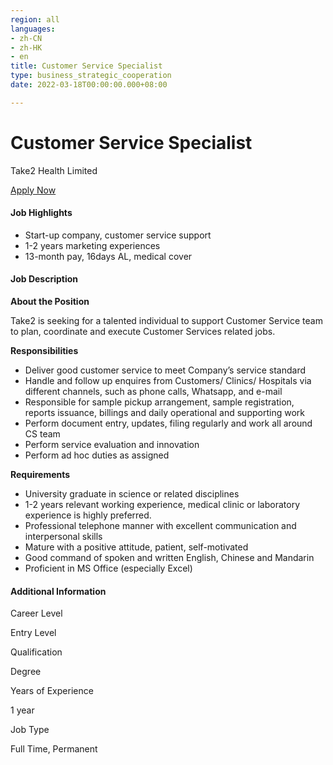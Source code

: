 ```yaml
---
region: all
languages:
- zh-CN
- zh-HK
- en
title: Customer Service Specialist
type: business_strategic_cooperation
date: 2022-03-18T00:00:00.000+08:00

---
```

# Customer Service Specialist

Take2 Health Limited

[Apply Now](https://hk.jobsdb.com/hk/en/job/100003009187257/apply-preview?fr=7&jobId=100003009187257&searchPath=%2Fhk%2Fsearch-jobs%2Ftake2%2F1&token=0\~2c002882-cc03-403d-a7a5-23af06f5c8c5&trackData=%7B%22ApplySource%22%3A1%7D)

#### Job Highlights

* Start-up company, customer service support
* 1-2 years marketing experiences
* 13-month pay, 16days AL, medical cover

#### Job Description

**About the Position**

Take2 is seeking for a talented individual to support Customer Service team to plan, coordinate and execute Customer Services related jobs.

**Responsibilities**

* Deliver good customer service to meet Company’s service standard
* Handle and follow up enquires from Customers/ Clinics/ Hospitals via different channels, such as phone calls, Whatsapp, and e-mail
* Responsible for sample pickup arrangement, sample registration, reports issuance, billings and daily operational and supporting work
* Perform document entry, updates, filing regularly and work all around CS team
* Perform service evaluation and innovation
* Perform ad hoc duties as assigned

**Requirements**

* University graduate in science or related disciplines
* 1-2 years relevant working experience, medical clinic or laboratory experience is highly preferred.
* Professional telephone manner with excellent communication and interpersonal skills
* Mature with a positive attitude, patient, self-motivated
* Good command of spoken and written English, Chinese and Mandarin
* Proficient in MS Office (especially Excel)

#### Additional Information

Career Level

Entry Level

Qualification

Degree

Years of Experience

1 year

Job Type

Full Time, Permanent